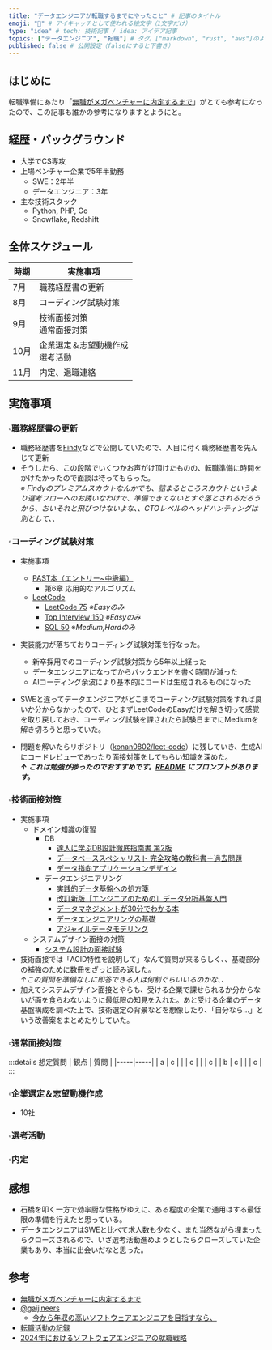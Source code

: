 ```yaml
---
title: "データエンジニアが転職するまでにやったこと" # 記事のタイトル
emoji: "🚀" # アイキャッチとして使われる絵文字（1文字だけ）
type: "idea" # tech: 技術記事 / idea: アイデア記事
topics: ["データエンジニア", "転職"] # タグ。["markdown", "rust", "aws"]のように指定する
published: false # 公開設定（falseにすると下書き）
---
```


## はじめに
転職準備にあたり「[無職がメガベンチャーに内定するまで](https://zenn.dev/shinonome81/articles/3e3f975e88f8cb)」がとても参考になったので、この記事も誰かの参考になりますとようにと。

## 経歴・バックグラウンド
* 大学でCS専攻
* 上場ベンチャー企業で5年半勤務
    * SWE：2年半
    * データエンジニア：3年
* 主な技術スタック
    * Python, PHP, Go
    * Snowflake, Redshift

## 全体スケジュール
| 時期   | 実施事項                |
|--------|------------------------|
| 7月    | 職務経歴書の更新 |
| 8月    | コーディング試験対策 |
| 9月    | 技術面接対策<br>通常面接対策 |
| 10月   | 企業選定＆志望動機作成<br>選考活動 |
| 11月   | 内定、退職連絡 |

## 実施事項

### ▫️職務経歴書の更新
* 職務経歴書を[Findy](https://findy-code.io/)などで公開していたので、人目に付く職務経歴書を先んじて更新
* そうしたら、この段階でいくつかお声がけ頂けたものの、転職準備に時間をかけたかったので面談は待ってもらった。<br>*※ Findyのプレミアムスカウトなんかでも、詰まるところスカウトというより選考フローへのお誘いなわけで、準備できてないとすぐ落とされるだろうから、おいそれと飛びつけないよな、、CTOレベルのヘッドハンティングは別として、、*

### ▫️コーディング試験対策
* 実施事項
    * [PAST本（エントリー~中級編）](https://amzn.asia/d/16Ktu4v)
        * 第6章 応用的なアルゴリズム
    * [LeetCode](https://leetcode.com/)
        * [LeetCode 75](https://leetcode.com/studyplan/leetcode-75/) *※Easyのみ*
        * [Top Interview 150](https://leetcode.com/studyplan/top-interview-150/) *※Easyのみ*
        * [SQL 50](https://leetcode.com/studyplan/top-sql-50/) ※*Medium,Hardのみ*

* 実装能力が落ちておりコーディング試験対策を行なった。
    * 新卒採用でのコーディング試験対策から5年以上経った
    * データエンジニアになってからバックエンドを書く時間が減った
    * AIコーディング余波により基本的にコードは生成されるものになった
* SWEと違ってデータエンジニアがどこまでコーディング試験対策をすれば良いか分からなかったので、ひとまずLeetCodeのEasyだけを解き切って感覚を取り戻しておき、コーディング試験を課されたら試験日までにMediumを解き切ろうと思っていた。
* 問題を解いたらリポジトリ（[konan0802/leet-code](https://github.com/konan0802/leet-code)）に残していき、生成AIにコードレビューであったり面接対策をしてもらい知識を深めた。<br>***↑ これは勉強が捗ったのでおすすめです。[README](https://github.com/konan0802/leet-code) にプロンプトがあります。***

### ▫️技術面接対策
* 実施事項
    * ドメイン知識の復習
        * DB
            * [達人に学ぶDB設計徹底指南書 第2版](https://amzn.asia/d/0Cz9nhB)
            * [データベーススペシャリスト 完全攻略の教科書＋過去問題](https://amzn.asia/d/dDy77LB)
            * [データ指向アプリケーションデザイン](https://amzn.asia/d/bxxGVra)
        * データエンジニアリング
            * [実践的データ基盤への処方箋](https://amzn.asia/d/8wssR5G)
            * [改訂新版［エンジニアのための］データ分析基盤入門](https://amzn.asia/d/2FlkbCr)
            * [データマネジメントが30分でわかる本](https://amzn.asia/d/1IHgnrU)
            * [データエンジニアリングの基礎](https://amzn.asia/d/7ACOFek)
            * [アジャイルデータモデリング](https://amzn.asia/d/3u06pUj)
    * システムデザイン面接の対策
        * [システム設計の面接試験](https://amzn.asia/d/7EVv4Yy)
* 技術面接では「ACID特性を説明して」なんて質問が来るらしく、、基礎部分の補強のために数冊をざっと読み返した。<br>*↑この質問を準備なしに即答できる人は何割ぐらいいるのかな、、*
* 加えてシステムデザイン面接とやらも、受ける企業で課せられるか分からないが面を食らわないように最低限の知見を入れた。あと受ける企業のデータ基盤構成を調べた上で、技術選定の背景などを想像したり、「自分なら...」という改善案をまとめたりしていた。

### ▫️通常面接対策
:::details 想定質問
| 観点 | 質問 |
|-----|-----|
|   a  | c |
|     | c |
|     | c |
|   b  | c |
|     | c |
:::
### ▫️企業選定＆志望動機作成
* 10社
### ▫️選考活動
### ▫️内定

## 感想
* 石橋を叩く一方で効率厨な性格がゆえに、ある程度の企業で通用はする最低限の準備を行えたと思っている。
* データエンジニアはSWEと比べて求人数も少なく、また当然ながら埋まったらクローズされるので、いざ選考活動進めようとしたらクローズしていた企業もあり、本当に出会いだなと思った。

## 参考
* [無職がメガベンチャーに内定するまで](https://zenn.dev/shinonome81/articles/3e3f975e88f8cb)
* [@gaijineers](https://x.com/gaijineers)
    * [今から年収の高いソフトウェアエンジニアを目指すなら、](https://x.com/gaijineers/status/1956636567403102569)
* [転職活動の記録](https://y-nishizawa.hatenablog.com/entry/2024/09/27/121334)
* [2024年におけるソフトウェアエンジニアの就職戦略](https://note.com/gaijineers/n/ndfdc65d300a2)